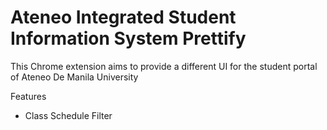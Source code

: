 # Ateneo Integrated Student Information System Prettify

This Chrome extension aims to provide a different UI for the
student portal of Ateneo De Manila University

Features
- Class Schedule Filter
